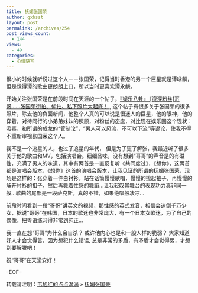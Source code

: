 ```yaml
---
title: 抚媚张国荣
author: gxbsst
layout: post
permalink: /archives/254
post_views_count:
  - 144
views:
  - 49
categories:
  - 心情随写
---
```

很小的时候就听说过这个人－－张国荣，记得当时香港的另一个巨星就是谭咏麟，但是觉得谭的歌曲更朗朗上口，所以当时更喜欢谭永麟。

开始关注张国荣是在前段时间在天涯的一个帖子，[『娱乐八卦』 [资深粉丝]哥哥……张国荣街拍、偷拍、私下照片大起底！ ][1], 这个帖子有很多关于张国荣的很多照片，除去他的负面新闻，他整个人真的可以说是很迷人的巨星，他的眼神，他的穿着，对待同行的小弟弟妹妹的照顾，对粉丝的态度，对比现在娱乐圈这个现状：吸毒，和所谓的成龙的“管制论”，“男人可以风流，不可以下流”等谬论，使我不得不重新审视张国荣这个人。

我不是一个追星的人，也过了追星的年代， 但是为了更了解张，我最近听了很多关于他的歌曲和MV，包括演唱会。细细品味，没有想到“哥哥”的声音是的有磁性，充满了男人的味道，其中有两首是一直反复听《共同度过》，《想你》，这两首都是演唱会版本，《想你》这首的演唱会版本，让我见证的所谓的抚媚张国荣，现场是这样的：张穿着一件白衬衫，站在话筒慢慢歌唱，慢慢的撩起袖子，再慢慢的解开衬衫的扣子，然后再舞着性感的舞蹈&#8230;让我轻叹其舞台的表现功力真非同一般&#8230;歌曲的尾部是一段萨克斯，真的不错，如果绝唱般凄凉&#8230;

前段时间看到一段“哥哥”讲英文的视频，那性感的英式发音，相信会迷倒千万少女，据说“哥哥”在韩国，日本的歌迷也非常庞大，有一个日本女歌迷，为了自己的偶像，把粤语练习得非常到纯正&#8230;

我一直在想“哥哥”为什么会自杀？ 或许他内心也是和一般人样的脆弱？ 大家知道好人才会觉得苦，因为想犯什么错误, 总是非常的矛盾，有矛盾才会觉得累，才想到要解脱吧！

祝“哥哥”在天堂安好！

&#8211;EOF&#8211;

转载请注明：[韦旭红的点点滴滴][2] &raquo; [抚媚张国荣][3]

 [1]: http://www.tianya.cn/publicforum/Content/funinfo/1/1368911.shtml
 [2]: http://www.weixuhong.com
 [3]: http://www.weixuhong.com/archives/254